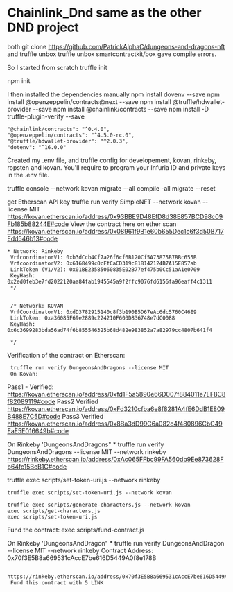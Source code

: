 # Chainlink_Dnd same as the other DND project

both git clone https://github.com/PatrickAlphaC/dungeons-and-dragons-nft
and truffle unbox truffle unbox smartcontractkit/box
gave compile errors. 

So I started from scratch
truffle init

npm init 

I then installed the dependencies manually 
npm install dovenv --save
npm install @openzeppelin/contracts@next --save
npm install @truffle/hdwallet-provider --save
npm install @chainlink/contracts --save
npm install -D truffle-plugin-verify --save

    "@chainlink/contracts": "^0.4.0",
    "@openzeppelin/contracts": "^4.5.0-rc.0",
    "@truffle/hdwallet-provider": "^2.0.3",
    "dotenv": "^16.0.0"
Created my .env file, and truffle config for developement, kovan, rinkeby, ropsten and kovan.
You'll require to program your Infuria ID and private keys in the .env file.




truffle console --network kovan migrate --all
compile -all
migrate --reset 


get Etherscan API key
truffle run verify SimpleNFT --network kovan --license MIT
https://kovan.etherscan.io/address/0x93BBE9D48EfD8d38E857BCD98c09Fb185b88244E#code
View the contract here on ether scan 
https://kovan.etherscan.io/address/0x08961f9B1e60b655Dec1c6f3d50B717Edd546b13#code


    * Network: Rinkeby
     VrfcoordinatorV1: 0xb3dCcb4Cf7a26f6cf6B120Cf5A73875B7BBc655B
     VrfcoordinatorV2: 0x6168499c0cFfCaCD319c818142124B7A15E857ab
     LinkToken (V1/V2): 0x01BE23585060835E02B77ef475b0Cc51aA1e0709
     KeyHash: 0x2ed0feb3e7fd2022120aa84fab1945545a9f2ffc9076fd6156fa96eaff4c1311
     */


     /* Network: KOVAN
     VrfCoordinatorV1: 0xdD3782915140c8f3b190B5D67eAc6dc5760C46E9
     LinkToken: 0xa36085F69e2889c224210F603D836748e7dC0088
     KeyHash: 0x6c3699283bda56ad74f6b855546325b68d482e983852a7a82979cc4807b641f4

     */
Verification of the contract on Etherscan:

     truffle run verify DungeonsAndDragons --license MIT
     On Kovan:
Pass1 - Verified: https://kovan.etherscan.io/address/0xfd1F5a5890e66D007f884011e7EF8C8f82089119#code
Pass2 Verified https://kovan.etherscan.io/address/0xFd3210cfba6e8f8281A4fE6DdB1E809B488E7C5D#code
Pass3 Verified https://kovan.etherscan.io/address/0x8Ba3dD99C6a082c4f480896CbC49EaE5E016649b#code

On Rinkeby 'DungeonsAndDragons" *
     truffle run verify DungeonsAndDragons --license MIT --network rinkeby
     https://rinkeby.etherscan.io/address/0xAc065FFbc99FA560db9Ee873628Fb64fc15BcB1C#code


truffle exec scripts/set-token-uri.js --network rinkeby


    truffle exec scripts/set-token-uri.js --network kovan

    truffle exec scripts/generate-characters.js --network kovan
    exec scripts/get-characters.js
    exec scripts/set-token-uri.js


Fund the contract:
exec scripts/fund-contract.js



On Rinkeby 'DungeonsAndDragon" *
     truffle run verify DungeonsAndDragon --license MIT --network rinkeby
     Contract Address: 0x70f3E5B8a669531cAccE7be616D5449A0f8e178B
     
     https://rinkeby.etherscan.io/address/0x70f3E5B8a669531cAccE7be616D5449A0f8e178B#code
     Fund this contract with 5 LINK
